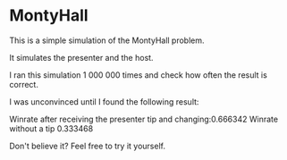 # MontyHall

This is a simple simulation of the MontyHall problem. 

It simulates the presenter and the host. 

I ran this simulation 1 000 000 times and check how often the result is correct. 

I was unconvinced until I found the following result: 

Winrate after receiving the presenter tip and changing:0.666342
Winrate without a tip 0.333468

Don't believe it? Feel free to try it yourself.
